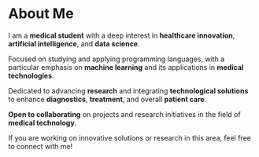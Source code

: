 # About Me

I am a **medical student** with a deep interest in **healthcare innovation**, **artificial intelligence**, and **data science**. 

Focused on studying and applying programming languages, with a particular emphasis on **machine learning** and its applications in **medical technologies**. 

Dedicated to advancing **research** and integrating **technological solutions** to enhance **diagnostics**, **treatment**, and overall **patient care**.

**Open to collaborating** on projects and research initiatives in the field of **medical technology**. 

If you are working on innovative solutions or research in this area, feel free to connect with me!
